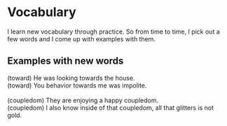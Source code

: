 # Vocabulary
I learn new vocabulary through practice. So from time to time, I pick out a few words and I come up with examples with them.  

## Examples with new words
(toward) He was looking towards the house.<br/>
(toward) You behavior towards me was impolite.
<br/><br/>
(coupledom) They are enjoying a happy coupledom.<br/>
(coupledom) I also know inside of that coupledom, all that glitters is not gold. 

